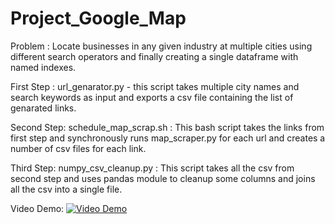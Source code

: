 # Project_Google_Map

Problem : Locate businesses in any given industry at multiple cities using different search operators and finally creating a single dataframe with named indexes.

First Step :
url_genarator.py - this script takes multiple city names and search keywords as input and exports a csv file containing the list of genarated links.

Second Step:
schedule_map_scrap.sh : This bash script takes the links from first step and synchronously runs map_scraper.py for each url and creates a number of csv files for each link.

Third Step:
numpy_csv_cleanup.py : This script takes all the csv from second step and uses pandas module to cleanup some columns and joins all the csv into a single file. 

Video Demo:
[![Video Demo](https://img.youtube.com/vi/E5TUek362fc/0.jpg)](https://www.youtube.com/watch?v=E5TUek362fc)
